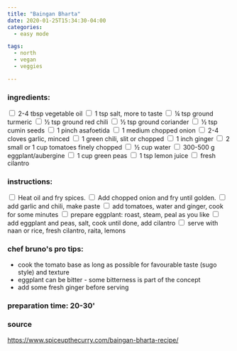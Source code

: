 ```yaml
---
title: "Baingan Bharta"
date: 2020-01-25T15:34:30-04:00
categories:
  - easy mode

tags:
  - north
  - vegan
  - veggies

---
```


### ingredients:

<input type="checkbox"> 2-4 tbsp vegetable oil
<input type="checkbox"> 1 tsp salt, more to taste
<input type="checkbox"> ¼ tsp ground turmeric
<input type="checkbox"> ½ tsp ground red chili
<input type="checkbox"> ½ tsp ground coriander
<input type="checkbox"> ½ tsp cumin seeds
<input type="checkbox"> 1 pinch asafoetida
<input type="checkbox"> 1 medium chopped onion
<input type="checkbox"> 2-4 cloves garlic, minced
<input type="checkbox"> 1 green chili, slit or chopped
<input type="checkbox"> 1 inch ginger
<input type="checkbox"> 2 small or 1 cup tomatoes finely chopped
<input type="checkbox"> ½ cup water
<input type="checkbox"> 300-500 g eggplant/aubergine
<input type="checkbox"> 1 cup green peas 
<input type="checkbox"> 1 tsp lemon juice
<input type="checkbox"> fresh cilantro




### instructions:
<input type="checkbox"> Heat oil and fry spices.
<input type="checkbox"> Add chopped onion and fry until golden.
<input type="checkbox"> add garlic and chili, make paste
<input type="checkbox"> add tomatoes, water and ginger, cook for some minutes
<input type="checkbox"> prepare eggplant: roast, steam, peal as you like
<input type="checkbox"> add eggplant and peas, salt, cook until done, add cilantro
<input type="checkbox"> serve with naan or rice, fresh cilantro, raita, lemons

### chef bruno's pro tips:

- cook the tomato base as long as possible for favourable taste (sugo style) and texture
- eggplant can be bitter - some bitterness is part of the concept
- add some fresh ginger before serving


### preparation time: 20-30'

### source

<a href="https://www.spiceupthecurry.com/baingan-bharta-recipe/" target="_blank" >https://www.spiceupthecurry.com/baingan-bharta-recipe/</a>

